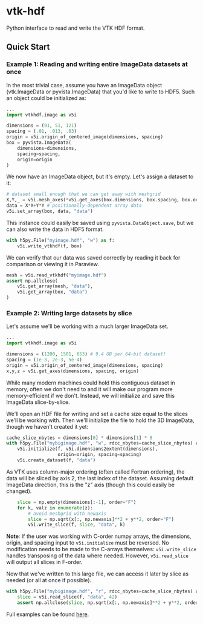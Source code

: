 # vtk-hdf
Python interface to read and write the VTK HDF format.

## Quick Start
### Example 1: Reading and writing entire ImageData datasets at once
In the most trivial case, assume you have an ImageData object (vtk.ImageData or pyvista.ImageData) that you'd like to write to HDF5. Such an object could be initialized as:
```python
...
import vtkhdf.image as v5i

dimensions = (91, 51, 121)
spacing = (.01, .013, .03)
origin = v5i.origin_of_centered_image(dimensions, spacing)
box = pyvista.ImageData(
    dimensions=dimensions,
    spacing=spacing,
    origin=origin
)
```
We now have an ImageData object, but it's empty. Let's assign a dataset to it:
```python
# dataset small enough that we can get away with meshgrid
X,Y,_ = v5i.mesh_axes(*v5i.get_axes(box.dimensions, box.spacing, box.origin))
data = X*X+Y*Y # positionally-dependent array data
v5i.set_array(box, data, "data")
```
This instance could easily be saved using `pyvista.DataObject.save`, but we can also
write the data in HDF5 format.
```python
with h5py.File("myimage.hdf", "w") as f:
    v5i.write_vtkhdf(f, box)
```
We can verify that our data was saved correctly by reading it back for comparison
or viewing it in Paraview.
```python
mesh = v5i.read_vtkhdf("myimage.hdf")
assert np.allclose(
    v5i.get_array(mesh, "data"),
    v5i.get_array(box, "data")
)
```
### Example 2: Writing large datasets by slice
Let's assume we'll be working with a much larger ImageData set.
```python
...
import vtkhdf.image as v5i

dimensions = (1200, 1501, 653) # 9.4 GB per 64-bit dataset!
spacing = (1e-3, 2e-3, 5e-4)
origin = v5i.origin_of_centered_image(dimensions, spacing)
x,y,z = v5i.get_axes(dimensions, spacing, origin)
```
While many modern machines could hold this contiguous dataset in memory, often we don't need to and it will make our program more memory-efficient if we don't. Instead, we will initialize and save this ImageData slice-by-slice.

We'll open an HDF file for writing and set a cache size equal to the slices we'll be working with. Then we'll initialize the file to hold the 3D ImageData, though we haven't created it yet:
```python
cache_slice_nbytes = dimensions[0] * dimensions[1] * 8
with h5py.File("mybigimage.hdf", "w", rdcc_nbytes=cache_slice_nbytes) as f:
    v5i.initialize(f, v5i.dimensions2extent(dimensions),
                   origin=origin, spacing=spacing)
    v5i.create_dataset(f, "data")
```
As VTK uses column-major ordering (often called Fortran ordering), the data will be sliced by axis 2, the last index of the dataset. Assuming default ImageData direction, this is the "z" axis (though this could easily be changed).
```python
    slice = np.empty(dimensions[:-1], order="F")
    for k, valz in enumerate(z):
        # avoid meshgrid with newaxis
        slice = np.sqrt(x[:, np.newaxis]**2 + y**2, order="F")
        v5i.write_slice(f, slice, "data", k)
```
**Note**: If the user was working with C-order numpy arrays, the dimensions, origin, and spacing input to `v5i.initialize` must be reversed. No modification needs to be made to the C-arrays themselves: `v5i.write_slice` handles transposing of the data where needed. However, `v5i.read_slice` will output all slices in F-order.

Now that we've written to this large file, we can access it later by slice as needed (or all at once if possible).
```python
with h5py.File("mybigimage.hdf", "r", rdcc_nbytes=cache_slice_nbytes) as f:
    slice = v5i.read_slice(f, "data", 42)
    assert np.allclose(slice, np.sqrt(x[:, np.newaxis]**2 + y**2, order="F"))
```

Full examples can be found [here](./examples/).